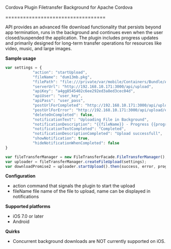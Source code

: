 Cordova Plugin Filetransfer Background for Apache Cordova

==================================

API provides an advanced file download functionality that persists beyond app termination, runs in the background and continues even when the user closed/suspended the application. The plugin includes progress updates and primarily designed for long-term transfer operations for resources like video, music, and large images.

**Sample usage**

```javascript
var settings = {
            "action": "startUpload",
            "fileName": "dum13mb.pkg",
            "filePath": "file:///private/var/mobile/Containers/Bundle/Application/ABA72822-72DA-4DF5-8C64-260E82469B57/cordovaPluginFileTransfer.app/dum13mb.pkg",
            "serverUrl": "http://192.168.10.171:3000/api/upload",
            "apiKey": "a4gg8545402c6ee292ed3a8ed3cec04d",
            "apiUser": "user_key",
            "apiPass": "user_pass",
            "postUrlForCompleted": "http://192.168.10.171:3000/api/upload/completed",
            "postUrlForError": "http://192.168.10.171:3000/api/upload/error",
            "deleteOnCompleted": false,
            "notificationText": "Uploading File in Background",
            "notificationDescription": "{{fileName}} - Progress {{progress}} %",
            "notificationTextCompleted": "Completed",
            "notificationDescriptionCompleted": "Upload successfull",
            "showNotification": true,
            "hideNotificationWhenCompleted": false
}

var fileTransferManager = new FileTransferFacade.FileTransferManager();
var uploader = fileTransferManager.createFileUpload(settings);
var downloadPromise2 = uploader.startUpload().then(success, error, progress);

```

**Configuration**
 * action 
 command that signals the plugin to start the upload 
 * fileName
 file name of the file to upload, name can be displayed in notifications


**Supported platforms**
 * iOS 7.0 or later
 * Android
 

**Quirks**
 * Concurrent background downloads are NOT currently supported on iOS.